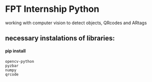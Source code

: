 
# FPT Internship Python

working with computer vision to detect objects, QRcodes and ARtags
## necessary instalations of libraries: 

#### pip install 

```
opencv-python
pyzbar
numpy
qrcode
```


